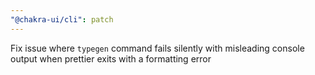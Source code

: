 ```yaml
---
"@chakra-ui/cli": patch
---
```


Fix issue where `typegen` command fails silently with misleading console output
when prettier exits with a formatting error

